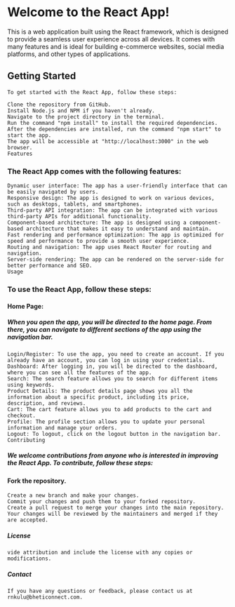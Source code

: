 # Welcome to the React App!

This is a web application built using the React framework, which is designed to provide a seamless user experience across all devices. It comes with many features and is ideal for building e-commerce websites, social media platforms, and other types of applications.

## Getting Started
    To get started with the React App, follow these steps:

    Clone the repository from GitHub.
    Install Node.js and NPM if you haven't already.
    Navigate to the project directory in the terminal.
    Run the command "npm install" to install the required dependencies.
    After the dependencies are installed, run the command "npm start" to start the app.
    The app will be accessible at "http://localhost:3000" in the web browser.
    Features

### The React App comes with the following features:

    Dynamic user interface: The app has a user-friendly interface that can be easily navigated by users.
    Responsive design: The app is designed to work on various devices, such as desktops, tablets, and smartphones.
    Third-party API integration: The app can be integrated with various third-party APIs for additional functionality.
    Component-based architecture: The app is designed using a component-based architecture that makes it easy to understand and maintain.
    Fast rendering and performance optimization: The app is optimized for speed and performance to provide a smooth user experience.
    Routing and navigation: The app uses React Router for routing and navigation.
    Server-side rendering: The app can be rendered on the server-side for better performance and SEO.
    Usage

### To use the React App, follow these steps:
#### Home Page: 
##### When you open the app, you will be directed to the home page. From there, you can navigate to different sections of the app using the navigation bar.

    Login/Register: To use the app, you need to create an account. If you already have an account, you can log in using your credentials.
    Dashboard: After logging in, you will be directed to the dashboard, where you can see all the features of the app.
    Search: The search feature allows you to search for different items using keywords.
    Product Details: The product details page shows you all the information about a specific product, including its price, description, and reviews.
    Cart: The cart feature allows you to add products to the cart and checkout.
    Profile: The profile section allows you to update your personal information and manage your orders.
    Logout: To logout, click on the logout button in the navigation bar.
    Contributing

##### We welcome contributions from anyone who is interested in improving the React App. To contribute, follow these steps:

#### Fork the repository.

    Create a new branch and make your changes.
    Commit your changes and push them to your forked repository.
    Create a pull request to merge your changes into the main repository.
    Your changes will be reviewed by the maintainers and merged if they are accepted.

##### License
    vide attribution and include the license with any copies or modifications.

##### Contact
    If you have any questions or feedback, please contact us at rnkulu@bheticonnect.com.


